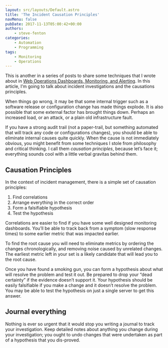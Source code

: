 ```yaml
---
layout: src/layouts/Default.astro
title: 'The Incident Causation Principles'
navMenu: false
pubDate: 2017-11-13T05:00:42+00:00
authors:
    - steve-fenton
categories:
    - Automation
    - Programming
tags:
    - Monitoring
    - Operations
---
```


This is another in a series of posts to share some techniques that I wrote about in [Web Operations Dashboards, Monitoring, and Alerting](/publications/web-ops-dashboards-monitoring-and-alerting/). In this article, I’m going to talk about incident investigations and the causations principles.

When things go wrong, it may be that some internal trigger such as a software release or configuration change has made things explode. It is also possible that some external factor has brought things down. Perhaps an increased load, or an attack, or a plain old infrastructure fault.

If you have a strong audit trail (not a paper-trail, but something automated that will track any code or configurations changes), you should be able to eliminate internal causes quite quickly. When the cause is not immediately obvious, you might benefit from some techniques I stole from philosophy and critical thinking. I call them *causation principles*, because let’s face it; everything sounds cool with a little verbal gravitas behind them.

## Causation Principles

In the context of incident management, there is a simple set of causation principles:

1. Find correlations
2. Arrange everything in the correct order
3. Form a falsifiable hypothesis
4. Test the hypothesis

Correlations are easier to find if you have some well designed monitoring dashboards. You’ll be able to track back from a symptom (slow response times) to some earlier metric that was impacted earlier.

To find the root cause you will need to eliminate metrics by ordering the changes chronologically, and removing noise caused by unrelated changes. The earliest metric left in your set is a likely candidate that will lead you to the root cause.

Once you have found a smoking gun, you can form a hypothesis about what will resolve the problem and test it out. Be prepared to drop your “dead certainty” if the evidence doesn’t support it. Your hypothesis should be easily falsifiable if you make a change and it doesn’t resolve the problem. You may be able to test the hypothesis on just a single server to get this answer.

## Journal everything

Nothing is ever so urgent that it would stop you writing a journal to track your investigation. Keep detailed notes about anything you change during your investigation; you ought to undo changes that were undertaken as part of a hypothesis that you dis-proved.